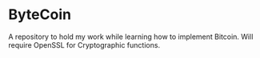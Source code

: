 # ByteCoin
A repository to hold my work while learning how to implement Bitcoin.
Will require OpenSSL for Cryptographic functions. 
